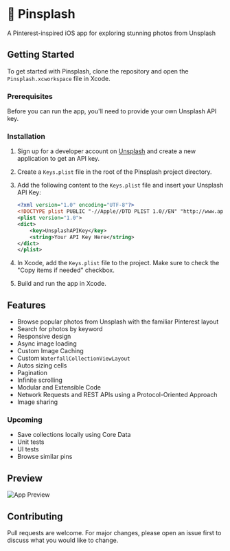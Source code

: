 # 📌 Pinsplash
A Pinterest-inspired iOS app for exploring stunning photos from Unsplash

## Getting Started

To get started with Pinsplash, clone the repository and open the `Pinsplash.xcworkspace` file in Xcode. 

### Prerequisites

Before you can run the app, you'll need to provide your own Unsplash API key.

### Installation

1. Sign up for a developer account on [Unsplash](https://unsplash.com/developers) and create a new application to get an API key.

2. Create a `Keys.plist` file in the root of the Pinsplash project directory.

3. Add the following content to the `Keys.plist` file and insert your Unsplash API Key:

    ```xml
    <?xml version="1.0" encoding="UTF-8"?>
    <!DOCTYPE plist PUBLIC "-//Apple//DTD PLIST 1.0//EN" "http://www.apple.com/DTDs/PropertyList-1.0.dtd">
    <plist version="1.0">
    <dict>
        <key>UnsplashAPIKey</key>
        <string>Your API Key Here</string>
    </dict>
    </plist>
    ```
    
4. In Xcode, add the `Keys.plist` file to the project. Make sure to check the "Copy items if needed" checkbox.

5. Build and run the app in Xcode.

## Features

- Browse popular photos from Unsplash with the familiar Pinterest layout
- Search for photos by keyword
- Responsive design
- Async image loading
- Custom Image Caching
- Custom `WaterfallCollectionViewLayout` 
- Autos sizing cells
- Pagination
- Infinite scrolling
- Modular and Extensible Code
- Network Requests and REST APIs using a Protocol-Oriented Approach
- Image sharing

### Upcoming
- Save collections locally using Core Data
- Unit tests
- UI tests
- Browse similar pins

## Preview
![App Preview](demo.gif)

## Contributing

Pull requests are welcome. For major changes, please open an issue first to discuss what you would like to change.



